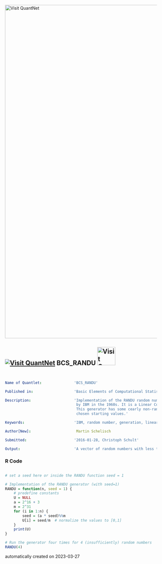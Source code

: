 [<img src="https://github.com/QuantLet/Styleguide-and-FAQ/blob/master/pictures/banner.png" width="1100" alt="Visit QuantNet">](http://quantlet.de/)

## [<img src="https://github.com/QuantLet/Styleguide-and-FAQ/blob/master/pictures/qloqo.png" alt="Visit QuantNet">](http://quantlet.de/) **BCS_RANDU** [<img src="https://github.com/QuantLet/Styleguide-and-FAQ/blob/master/pictures/QN2.png" width="60" alt="Visit QuantNet 2.0">](http://quantlet.de/)

```yaml


Name of Quantlet:               'BCS_RANDU'

Published in:                   'Basic Elements of Computational Statistics'

Description:                    'Implementation of the RANDU random number generator developed
                                 by IBM in the 1960s. It is a Linear Congruential Generator procedure.
                                 This generator has some cearly non-random characteristics, due to badly
                                 chosen starting values.'

Keywords:                       'IBM, random number, generation, linear congruential generator, starting'

Author[New]:                     Martin Schelisch

Submitted:                      '2016-01-28, Christoph Schult'

Output:                         'A vector of random numbers with less than ideal random characteristics'

```

### R Code
```r

# set a seed here or inside the RANDU function seed = 1

# Implementation of the RANDU generator (with seed=1)
RANDU = function(n, seed = 1) {
    # predefine constants
    U = NULL
    a = 2^16 + 3
    m = 2^31
    for (i in 1:n) {
        seed = (a * seed)%%m
        U[i] = seed/m  # normalize the values to [0,1]
    }
    print(U)
}

# Run the generator four times for 4 (insufficiently) random numbers
RANDU(4)

```

automatically created on 2023-03-27